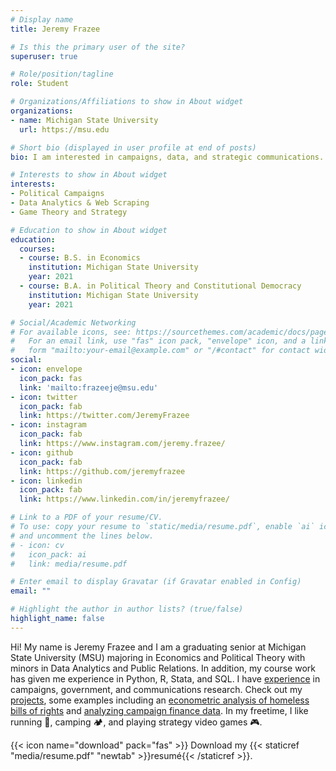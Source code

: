 ```yaml
---
# Display name
title: Jeremy Frazee

# Is this the primary user of the site?
superuser: true

# Role/position/tagline
role: Student

# Organizations/Affiliations to show in About widget
organizations:
- name: Michigan State University
  url: https://msu.edu

# Short bio (displayed in user profile at end of posts)
bio: I am interested in campaigns, data, and strategic communications.

# Interests to show in About widget
interests:
- Political Campaigns
- Data Analytics & Web Scraping
- Game Theory and Strategy

# Education to show in About widget
education:
  courses:
  - course: B.S. in Economics
    institution: Michigan State University
    year: 2021
  - course: B.A. in Political Theory and Constitutional Democracy
    institution: Michigan State University
    year: 2021

# Social/Academic Networking
# For available icons, see: https://sourcethemes.com/academic/docs/page-builder/#icons
#   For an email link, use "fas" icon pack, "envelope" icon, and a link in the
#   form "mailto:your-email@example.com" or "/#contact" for contact widget.
social:
- icon: envelope
  icon_pack: fas
  link: 'mailto:frazeeje@msu.edu'
- icon: twitter
  icon_pack: fab
  link: https://twitter.com/JeremyFrazee
- icon: instagram
  icon_pack: fab
  link: https://www.instagram.com/jeremy.frazee/
- icon: github
  icon_pack: fab
  link: https://github.com/jeremyfrazee
- icon: linkedin
  icon_pack: fab
  link: https://www.linkedin.com/in/jeremyfrazee/

# Link to a PDF of your resume/CV.
# To use: copy your resume to `static/media/resume.pdf`, enable `ai` icons in `params.toml`, 
# and uncomment the lines below.
# - icon: cv
#   icon_pack: ai
#   link: media/resume.pdf

# Enter email to display Gravatar (if Gravatar enabled in Config)
email: ""

# Highlight the author in author lists? (true/false)
highlight_name: false
---
```


Hi! My name is Jeremy Frazee and I am a graduating senior at Michigan State University (MSU) majoring in Economics and Political Theory with minors in Data Analytics and Public Relations. In addition, my course work has given me experience in Python, R, Stata, and SQL. I have [experience](https://www.jeremyfrazee.com/#experience) in campaigns, government, and communications research. Check out my [projects](https://www.jeremyfrazee.com/project/), some examples including an [econometric analysis of homeless bills of rights](https://www.jeremyfrazee.com/project/econfinal.pdf) and [analyzing campaign finance data](https://www.jeremyfrazee.com/project/campaignfinance.pdf). In my freetime, I like running 🏃, camping 🏕️, and playing strategy video games 🎮.

{{< icon name="download" pack="fas" >}} Download my {{< staticref "media/resume.pdf" "newtab" >}}resumé{{< /staticref >}}.
